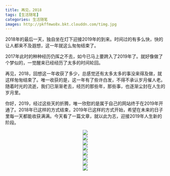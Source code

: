```yaml
---
title: 再见，2018
tags: [生活随笔]
categories: 生活随笔
images: http://pkffmwo8x.bkt.clouddn.com/timg.jpg
---
```

2018年的最后一天，独自坐在灯下迎接2019年的到来。时间过的有多么快，快的让人都来不及遐想，这一年就这么匆匆结束了。

2017年此时的种种经历仍挥之不去，如今已马上要跨入了2019年了。就好像做了个梦似的，一觉醒来已经经历了太多的时间轮回。

再见，2018，回想这一年收获了多少，总感觉还有太多太多的事没来得及做，就这样匆匆结束了。唯一收获的是，这一年有了些许白发，不得不承认岁月催人老。随着时光的流逝，我们已渐渐老去，经历的那些年，那些事，也逐渐尘封在人生的岁月里。

你好，2019，经过这些天的折腾，唯一欣慰的是属于自己的网站终于在2019年开通了。2018年已这样的方式结束，2019年已这样的方式开始，希望在未来的日子里每一天都能收获满满。今天看了一篇文章，就以此为志，迎接2019年人生新的阶段。

<center>
<img src="http://pkffmwo8x.bkt.clouddn.com/1.jpg">
<center>

<center>
<img src="http://pkffmwo8x.bkt.clouddn.com/2.jpg">
<center>

<center>
<img src="http://pkffmwo8x.bkt.clouddn.com/3.jpg">
<center>

<center>
<img src="http://pkffmwo8x.bkt.clouddn.com/4.jpg">
<center>

<center>
<img src="http://pkffmwo8x.bkt.clouddn.com/5.jpg">
<center>

<center>
<img src="http://pkffmwo8x.bkt.clouddn.com/6.jpg">
<center>

<center>
<img src="http://pkffmwo8x.bkt.clouddn.com/7.jpg">
<center>

<center>
<img src="http://pkffmwo8x.bkt.clouddn.com/8.jpg">
<center>